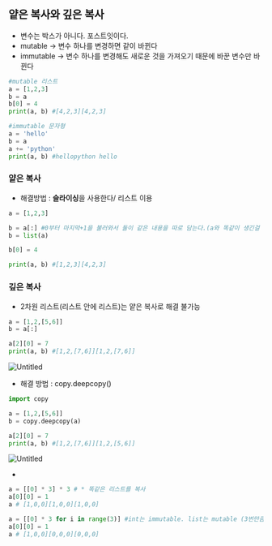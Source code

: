 ## 얕은 복사와 깊은 복사

- 변수는 박스가 아니다. 포스트잇이다.
- mutable → 변수 하나를 변경하면 같이 바뀐다
- immutable → 변수 하나를 변경해도 새로운 것을 가져오기 때문에 바꾼 변수만 바뀐다

```python
#mutable 리스트
a = [1,2,3]
b = a
b[0] = 4
print(a, b) #[4,2,3][4,2,3]

#immutable 문자형
a = 'hello'
b = a
a += 'python'
print(a, b) #hellopython hello
```

### 얕은 복사

- 해결방법 : **슬라이싱**을 사용한다/ 리스트 이용

```python
a = [1,2,3]

b = a[:] #0부터 마지막+1을 불러와서 둘이 같은 내용을 따로 담는다.(a와 똑같이 생긴걸 복사해서 b를 붙인다.)
b = list(a)

b[0] = 4

print(a, b) #[1,2,3][4,2,3]
```

### 깊은 복사

- 2차원 리스트(리스트 안에 리스트)는 얕은 복사로 해결 불가능

```python
a = [1,2,[5,6]]
b = a[:]

a[2][0] = 7
print(a, b) #[1,2,[7,6]][1,2,[7,6]]
```

![Untitled](https://s3.us-west-2.amazonaws.com/secure.notion-static.com/a3e16f8e-91d8-446f-815a-c2a12e1abb9b/Untitled.png?X-Amz-Algorithm=AWS4-HMAC-SHA256&X-Amz-Content-Sha256=UNSIGNED-PAYLOAD&X-Amz-Credential=AKIAT73L2G45EIPT3X45%2F20220726%2Fus-west-2%2Fs3%2Faws4_request&X-Amz-Date=20220726T084427Z&X-Amz-Expires=86400&X-Amz-Signature=f40568ef11265fbdb484440e66abba597d685fcccfd5be0f473d99dc394fb7fb&X-Amz-SignedHeaders=host&response-content-disposition=filename%20%3D%22Untitled.png%22&x-id=GetObject)

- 해결 방법 : copy.deepcopy()

```python
import copy

a = [1,2,[5,6]]
b = copy.deepcopy(a)

a[2][0] = 7
print(a, b) #[1,2,[7,6]][1,2,[5,6]]
```

![Untitled](https://s3.us-west-2.amazonaws.com/secure.notion-static.com/56fa4218-3f73-48c4-9c22-66521a8efaf9/Untitled.png?X-Amz-Algorithm=AWS4-HMAC-SHA256&X-Amz-Content-Sha256=UNSIGNED-PAYLOAD&X-Amz-Credential=AKIAT73L2G45EIPT3X45%2F20220726%2Fus-west-2%2Fs3%2Faws4_request&X-Amz-Date=20220726T084448Z&X-Amz-Expires=86400&X-Amz-Signature=089874d918fc189f0f51a19129b80c6050e577ff4772258a7c6f13d9c5c96ee6&X-Amz-SignedHeaders=host&response-content-disposition=filename%20%3D%22Untitled.png%22&x-id=GetObject)

- 

```python
a = [[0] * 3] * 3 # * 똑같은 리스트를 복사
a[0][0] = 1
a # [1,0,0][1,0,0][1,0,0]

a = [[0] * 3 for i in range(3)] #int는 immutable. list는 mutable (3번만큼 원소를 넣겠다)
a[0][0] = 1
a # [1,0,0][0,0,0][0,0,0]
```